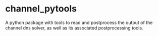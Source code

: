 # channel_pytools
A python package with tools to read and postprocess the output of the channel dns solver, as well as its associated postprocessing tools.
